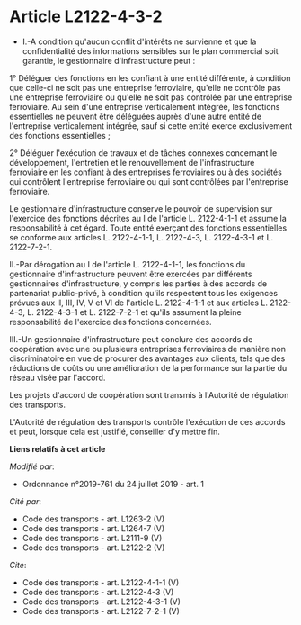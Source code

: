 # Article L2122-4-3-2

- I.-A condition qu'aucun conflit d'intérêts ne survienne et que la confidentialité des informations sensibles sur le plan
commercial soit garantie, le gestionnaire d'infrastructure peut : 

1° Déléguer des fonctions en les confiant à une entité différente, à condition que celle-ci ne soit pas une entreprise
ferroviaire, qu'elle ne contrôle pas une entreprise ferroviaire ou qu'elle ne soit pas contrôlée par une entreprise
ferroviaire. Au sein d'une entreprise verticalement intégrée, les fonctions essentielles ne peuvent être déléguées auprès
d'une autre entité de l'entreprise verticalement intégrée, sauf si cette entité exerce exclusivement des fonctions
essentielles ; 

2° Déléguer l'exécution de travaux et de tâches connexes concernant le développement, l'entretien et le renouvellement de
l'infrastructure ferroviaire en les confiant à des entreprises ferroviaires ou à des sociétés qui contrôlent l'entreprise
ferroviaire ou qui sont contrôlées par l'entreprise ferroviaire. 

Le gestionnaire d'infrastructure conserve le pouvoir de supervision sur l'exercice des fonctions décrites au I de l'article
L. 2122-4-1-1 et assume la responsabilité à cet égard. Toute entité exerçant des fonctions essentielles se conforme aux
articles L. 2122-4-1-1, L. 2122-4-3, L. 2122-4-3-1 et L. 2122-7-2-1. 

II.-Par dérogation au I de l'article L. 2122-4-1-1, les fonctions du gestionnaire d'infrastructure peuvent être exercées par
différents gestionnaires d'infrastructure, y compris les parties à des accords de partenariat public-privé, à condition
qu'ils respectent tous les exigences prévues aux II, III, IV, V et VI de l'article L. 2122-4-1-1 et aux articles L. 2122-4-3,
L. 2122-4-3-1 et L. 2122-7-2-1 et qu'ils assument la pleine responsabilité de l'exercice des fonctions concernées. 

III.-Un gestionnaire d'infrastructure peut conclure des accords de coopération avec une ou plusieurs entreprises ferroviaires
de manière non discriminatoire en vue de procurer des avantages aux clients, tels que des réductions de coûts ou une
amélioration de la performance sur la partie du réseau visée par l'accord. 

Les projets d'accord de coopération sont transmis à l'Autorité de régulation des transports. 

L'Autorité de régulation des transports contrôle l'exécution de ces accords et peut, lorsque cela est justifié, conseiller
d'y mettre fin.

**Liens relatifs à cet article**

_Modifié par_:

  - Ordonnance n°2019-761 du 24 juillet 2019 - art. 1

_Cité par_:

  - Code des transports - art. L1263-2 (V)
  - Code des transports - art. L1264-7 (V)
  - Code des transports - art. L2111-9 (V)
  - Code des transports - art. L2122-2 (V)

_Cite_:

  - Code des transports - art. L2122-4-1-1 (V)
  - Code des transports - art. L2122-4-3 (V)
  - Code des transports - art. L2122-4-3-1 (V)
  - Code des transports - art. L2122-7-2-1 (V)
